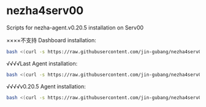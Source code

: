 # nezha4serv00
 Scripts for nezha-agent.v0.20.5 installation on Serv00

××××不支持  Dashboard installation:
```bash
bash <(curl -s https://raw.githubusercontent.com/jin-gubang/nezha4serv00/main/install-dashboard.sh)
```
√√√√Last Agent installation:
```bash
bash <(curl -s https://raw.githubusercontent.com/jin-gubang/nezha4serv00/main/install-agent.sh)
```

√√√√v0.20.5 Agent installation:
```bash
bash <(curl -s https://raw.githubusercontent.com/jin-gubang/nezha4serv00/main/install-agent-v0.20.5.sh)
```
